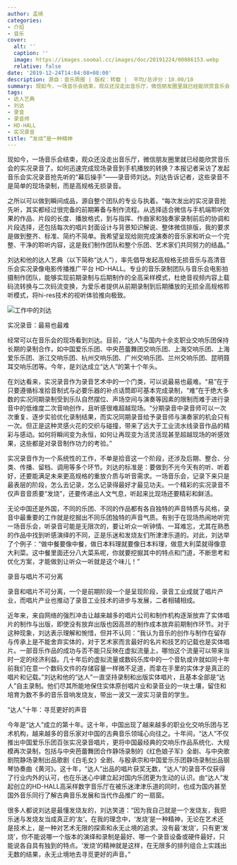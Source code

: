 ```yaml
---
author: 孟绮
categories:
- 介绍
- 音乐
cover:
  alt: ''
  caption: ''
  image: https://images.soomal.cc/images/doc/20191224/00086153.webp
  relative: false
date: '2019-12-24T14:04:08+08:00'
description: 源自：音乐周报 | 版权：转载 |  平均/总评分：10.00/10
summary: 现如今，一场音乐会结束，观众还没走出音乐厅，微信朋友圈里就已经能欣赏音乐会的实况录音了。如何迅速完成现场录音到手机播放的转换？本报记者采访了发起音乐会实况录音抢先听的“幕后操手”――录音师刘达。刘达告诉记者，这些录音不是简单的现场录制，而是高规格无损录音……
tags:
- 达人艺典
- 刘达
- 录音
- 录音师
- HD-HALL
- 实况录音
title: “发烧”是一种精神
---
```


现如今，一场音乐会结束，观众还没走出音乐厅，微信朋友圈里就已经能欣赏音乐会的实况录音了。如何迅速完成现场录音到手机播放的转换？本报记者采访了发起音乐会实况录音抢先听的“幕后操手”――录音师刘达。刘达告诉记者，这些录音不是简单的现场录制，而是高规格无损录音。

之所以可以做到瞬间成品，源自整个团队的专业与执着。“每次发出的实况录音抢先听，其实都经过很完备的前期筹备与制作流程。从选择适合微信与手机端聆听效果的作品、片段的长度、播放格式，到与指挥、作曲家和独奏家录制前后的协调和片段选择，还包括每次的唱片封面设计与背景知识解说、整体微信排版，我的要求是做到整齐、标准、简约不简单。我希望呈现给刚完成演奏的音乐家和听众一个完整、干净的聆听内容，这是我们制作团队和整个乐团、艺术家们共同努力的结晶。”

刘达和他的达人艺典（以下简称“达人”），率先倡导发起高规格无损音乐与高清音乐会实况录像电影传播推广平台 HD-HALL。专业的音乐录制团队与音乐会电影拍摄制作团队，能够实现前期录制与后期制作的全高采样模式，杜绝音视频内容上载码流转换与二次码流变换，为爱乐者提供从前期录制到后期播放的无损全高规格聆听模式，将hi-res技术的视听体验推向极致。

![工作中的刘达](https://images.soomal.cc/images/doc/20191224/00086153.webp)





实况录音：最易也最难

经常可以在音乐会的现场看到刘达。目前，“达人”与国内十余支职业交响乐团保持长期的录制合作，如中国爱乐乐团、中央芭蕾舞团交响乐团、上海交响乐团、上海爱乐乐团、浙江交响乐团、杭州交响乐团、广州交响乐团、兰州交响乐团、昆明聂耳交响乐团等。今年，是刘达成立“达人”的第十个年头。

在刘达看来，实况录音作为录音艺术中的一个门类，可以说最易也最难。“易”在于只要遵循标准拾音制式与必要乐器的补点话筒即可基本完成录制，“难”在于绝大多数的实况同期录制受到乐队自然摆位、声场空间与演奏等因素的限制而难于进行录音中的低维度二次音响创作，且听感很难超越现场。“分期录音中录音师可以一次次重复、逐步实验优化录制结果，而实况同期录音给予录音师与演奏家的机会只有一次。但正是这种灵感火花的交织与碰撞，带来了远大于工业流水线录音作品的精彩与感动。如何将瞬间变为永恒，如何让再现变为活灵活现甚至超越现场的听感效果，这些都是对录音制作功力的考验。”

实况录音作为一个系统性的工作，不单是拾音这一个阶段，还涉及后期、整合、分类、传播、留档、调用等多个环节。刘达的标准是：要做到不光今天有的听、听着好，还要能满足未来更高规格的重放介质与听音需求。一场音乐会，记录下来只是最表层的阶段，怎么去记录，怎么记录得最好才最见功夫。一个精彩的实况录音不仅声音音质要“发烧”，还要传递出人文气息，听起来比现场还要精彩和鲜活。

无论中国还是外国，不同的乐团、不同的作品都有各自独特的声音特质与风格，录音中最重要的工作就是挖掘出不同乐团独特的声音气质。有别于在现场热闹地听完一场音乐会，听录音可能是无限次的，要让听众一听钟情、一耳难忘，尤其在熟悉的作品中找到听感演绎的不同，正是乐迷和发烧友们所津津乐道的。对此，刘达举了个例子：“做中餐要像中餐，做日本料理就要像日本料理，做意大利菜就得像意大利菜。这中餐里面还分八大菜系呢，你就要挖掘其中的特点和门道，不断思考和优化方案，才能做到让听众一听就是这个味儿！”

录音与唱片不可分离

录音和唱片不可分离，一个是前期阶段一个是呈现阶段，录音工业成就了唱片产业，而唱片产业也推动了录音工业技术的进步与发展，二者相辅相成。

近年来，来自网络的强烈冲击让越来越多的唱片公司和制作机构逐渐放弃了实体唱片的制作与出版，即使没有放弃出版也因高昂的制作成本放弃前期制作环节。对于这种现象，刘达表示理解和惋惜，但并不认同：“我认为音乐的创作与制作在留存与传承上是不能舍弃实体的，对于艺术家而言最好的名片和技艺的记载也是实体唱片。一部音乐作品的成功与否不能只反映在虚拟流量上，哪怕这个流量可以带来当时一定的经济利益。几十年后的虚拟流量或数码乐库中的一个音轨或许就如同十年前我们在意一个数码文件的存储容量一样微不足道，而拿在手里的实体才是真正的唱片和记载。”刘达和他的“达人”一直坚持录制和出版实体唱片，且基本全部是“达人”自主录制。他们尽其所能地保住实体原创唱片业和录音业的一块土壤，留住和培育为数不多的音乐音响发烧友，带出一波又一波实习录音的学生。

“达人”十年：寻觅更好的声音

今年是“达人”成立的第十年。这十年，中国出现了越来越多的职业化交响乐团与艺术机构，越来越多的音乐家对中国的古典音乐领域心向往之。十年间，“达人”不仅推出中国爱乐乐团百张实况录音唱片，更将中国最经典的交响乐作品系统化、大规模再次录制，包括与中央芭蕾舞团合作静场录制的《红色娘子军》全剧、与中央歌剧院静场录制出品歌剧《白毛女》全剧、与殷承宗和中国爱乐乐团静场录制出品钢琴协奏曲《黄河》。这十年，“达人”出品的唱片获奖无数，“达人”的录音不仅获得了行业内外的认可，也在乐迷心中建立起对国内乐团更为生动的认识。由“达人”发起创立的HD-HALL高采样数字音乐厅在被乐迷津津乐道的同时，也成为国内甚至国外音乐同行了解古典音乐发展和当代作品推广的一扇窗。   

很多人都说刘达是最懂发烧友的，刘达笑道：“因为我自己就是一个发烧友，我把乐迷与发烧友当成真正的‘友’。在我的理念中，‘发烧’是一种精神，无论在艺术还是技术上，是一种对艺术无限的探索和永无止境的追求。没有最‘发烧’，只有更‘发烧’，你不能说哪一个版本的演绎和录制是最好、哪一个录音设备或硬件最好，只能说各自具有独到的特点。‘发烧’的精神就是这样，在无限多的排列组合上实践出无数的结果，永无止境地去寻觅更好的声音。”